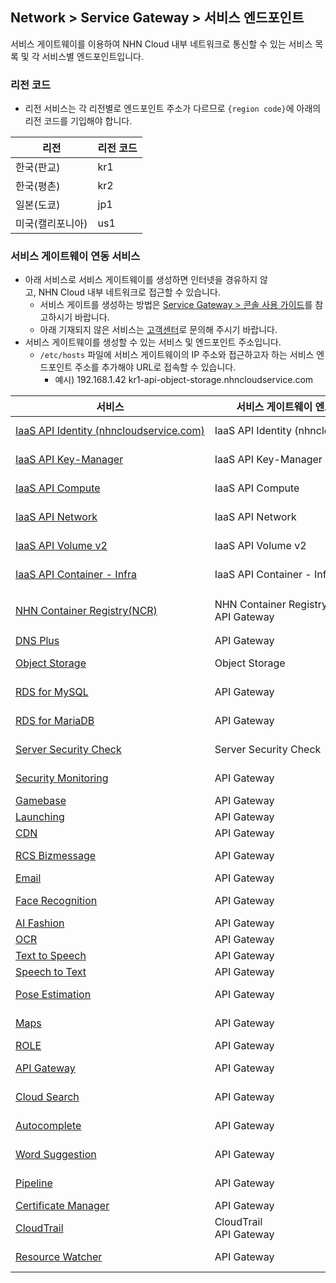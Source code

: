 ## Network > Service Gateway > 서비스 엔드포인트

서비스 게이트웨이를 이용하여 NHN Cloud 내부 네트워크로 통신할 수 있는 서비스 목록 및 각 서비스별 엔드포인트입니다.

### 리전 코드

* 리전 서비스는 각 리전별로 엔드포인트 주소가 다르므로 `{region code}`에 아래의 리전 코드를 기입해야 합니다.

| 리전 | 리전 코드 |
| --- | ----- |
| 한국(판교) | kr1 |
| 한국(평촌) | kr2 |
| 일본(도쿄) | jp1 |
| 미국(캘리포니아) | us1 |

### 서비스 게이트웨이 연동 서비스

* 아래 서비스로 서비스 게이트웨이를 생성하면 인터넷을 경유하지 않고, NHN Cloud 내부 네트워크로 접근할 수 있습니다.
    * 서비스 게이트를 생성하는 방법은 [Service Gateway > 콘솔 사용 가이드](https://docs.nhncloud.com/ko/Network/Service%20Gateway/ko/console-guide/)를 참고하시기 바랍니다.
    * 아래 기재되지 않은 서비스는 [고객센터](https://www.nhncloud.com/kr/support/inquiry)로 문의해 주시기 바랍니다.
* 서비스 게이트웨이를 생성할 수 있는 서비스 및 엔드포인트 주소입니다.
    * `/etc/hosts` 파일에 서비스 게이트웨이의 IP 주소와 접근하고자 하는 서비스 엔드포인트 주소를 추가해야 URL로 접속할 수 있습니다.
        * 예시) 192.168.1.42 kr1-api-object-storage.nhncloudservice.com

| 서비스 | 서비스 게이트웨이 엔드포인트 이름 | 엔드포인트 주소 |
| --- | ------------------ | -------- |
| [IaaS API Identity (nhncloudservice.com)](Compute/Compute/ja/identity-api/#token) | IaaS API Identity (nhncloudservice.com) | https://api-identity-infrastructure.nhncloudservice.com |
| [IaaS API Key-Manager](Network/Load%20Balancer/ja/public-api/) | IaaS API Key-Manager | https://{region code}-api-key-manager-infrastructure.nhncloudservice.com |
| [IaaS API Compute](Compute/Instance/ja/public-api/) | IaaS API Compute | https://{region code}-api-instance-infrastructure.nhncloudservice.com |
| [IaaS API Network](Network/VPC/ja/public-api/) | IaaS API Network | https://{region code}-api-network-infrastructure.nhncloudservice.com |
| [IaaS API Volume v2](Storage/Block%20Storage/ja/public-api/) | IaaS API Volume v2 | https://{region code}-api-block-storage-infrastructure.nhncloudservice.com |
| [IaaS API Container - Infra](CContainer/NKS/ja/public-api/) | IaaS API Container - Infra | https://{region code}-api-kubernetes-infrastructure.nhncloudservice.com |
| [NHN Container Registry(NCR)](Container/NCR/ja/public-api) | NHN Container Registry(NCR)<br>API Gateway | 사용자 레지스트리 URI<br>https://{region code}-ncr.api.nhncloudservice.com |
| [DNS Plus](Network/DNS%20Plus/ja/api-guide/) | API Gateway | https://dnsplus.api.nhncloudservice.com |
| [Object Storage](Storage/Object%20Storage/ja/api-guide/) | Object Storage | https://{region code}-api-object-storage.nhncloudservice.com |
| [RDS for MySQL](Database/RDS%20for%20MySQL/ja/api-guide-v3.0/) | API Gateway | https://{region code}-rds-mysql.api.nhncloudservice.com |
| [RDS for MariaDB](RDS%20for%20MariaDB/ja/api-guide-v3.0/) | API Gateway | https://{region code}-rds-mariadb.api.nhncloudservice.com |
| [Server Security Check](Security/Server%20Security%20Check/ja/Overview/) | Server Security Check | https://api-serversecuritycheck.nhncloudservice.com |
| [Security Monitoring](Security/Security%20Monitoring/ja/api-guide-v1.1/) | API Gateway | https://{region code}-secmon.api.nhncloudservice.com |
| [Gamebase](Game/Gamebase/ja/api-guide/) | API Gateway | https://api-gamebase.nhncloudservice.com|
| [Launching](Game/Launching/ja/api-guide/) | API Gateway | https://launching.api.nhncloudservice.com |
| [CDN](Contents%20Delivery/CDN/ja/api-guide-v2.0/) | API Gateway | https://cdn.api.nhncloudservice.com |
| [RCS Bizmessage](Notification/RCS%20Bizmessage/ja/api-guide/) | API Gateway | https://rcs-bizmessage.api.nhncloudservice.com |
| [Email](Notification/Email/ja/api-guide/) | API Gateway | https://email.api.nhncloudservice.com |
| [Face Recognition](AI%20Service/Face%20Recognition/ja/api-guide-v2.0/) | API Gateway | https://face-recognition.api.nhncloudservice.com |
| [AI Fashion](AI%20Service/AI%20Fashion/ja/api-guide-v2.0/) | API Gateway | https://api-aifashion.nhncloudservice.com |
| [OCR](AI%20Service/OCR/ja/general-ocr-api-guide/) | API Gateway | https://ocr.api.nhncloudservice.com |
| [Text to Speech](AI%20Service/Text%20to%20Speech/ja/api-guide/) | API Gateway | https://speech.api.nhncloudservice.com |
| [Speech to Text](AI%20Service/Speech%20to%20Text/ja/api-guide/) | API Gateway | https://speech.api.nhncloudservice.com |
| [Pose Estimation](AI%20Service/Pose%20Estimation/ja/api-guide/) | API Gateway | https://pose-estimation.api.nhncloudservice.com |
| [Maps](Application%20Service/Maps/ja/api-guide-v3.0/) | API Gateway | https://{region code}-maps.api.nhncloudservice.com |
| [ROLE](Application%20Service/ROLE/ja/api-v3-guide/) | API Gateway | https://role.api.nhncloudservice.com |
| [API Gateway](Application%20Service/API%20Gateway/ja/api-guide-v1.0/) | API Gateway | https://{region code}-apigateway.api.nhncloudservice.com |
| [Cloud Search](Search/Cloud%20Search/ja/api-guide/api-v2.0-guide/) | API Gateway | https://{region code}-search.api.nhncloudservice.com |
| [Autocomplete](Search/Autocomplete/ja/api-guide/api-v2.0-guide/) | API Gateway | https://{region code}-autocomplete.api.nhncloudservice.com |
| [Word Suggestion](Search/Word%20Suggestion/ja/api-guide/) | API Gateway | https://word-suggestion.api.nhncloudservice.com |
| [Pipeline](Dev%20Tools/Pipeline/ja/api-guide/) | API Gateway | https://{region code}-pipeline.api.nhncloudservice.com |
| [Certificate Manager](Management/Certificate%20Manager/ja/api-guide-v1.1/) | API Gateway | https://certmanager.api.nhncloudservice.com |
| [CloudTrail](Governance%20&%20Audit/CloudTrail/ja/api-guide/) | CloudTrail<br>API Gateway | https://cloud-trail.api.nhncloudservice.com |
| [Resource Watcher](Governance%20&%20Audit/Resource%20Watcher/ja/api-v2-guide/) | API Gateway | https://resource-watcher.api.nhncloudservice.com |


